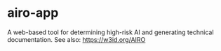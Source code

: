 # airo-app
A web-based tool for determining high-risk AI and generating technical documentation.
See also: https://w3id.org/AIRO
